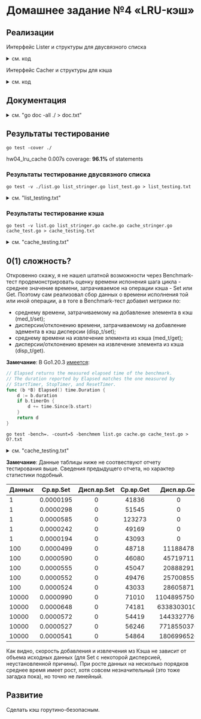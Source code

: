 # Домашнее задание №4 «LRU-кэш»

## Реализации

Интерфейс Lister и структуры для двусвязного списка

<details>
<summary>см. код</summary>

```go
{{ list.go }}
```

</details>

Интерфейс Cacher и структуры для кэша

<details>
<summary>см. код</summary>

```go
{{ cache.go }}
```

</details>

## Документация

<details>
<summary>см. "go doc -all ./ > doc.txt"</summary>

```

{{ doc.txt }}

```

</details>

## Результаты тестирование

```shell
go test -cover ./
```

hw04_lru_cache 0.007s coverage: **96.1%** of statements

### Результаты тестирование двусвязного списка

```shell
go test -v ./list.go list_stringer.go list_test.go > list_testing.txt
```

<details>
<summary>см. "list_testing.txt"</summary>

```text

{{ list_testing.txt }}

```

</details>

### Результаты тестирование кэша

```shell
go test -v list.go list_stringer.go cache.go cache_stringer.go cache_test.go > cache_testing.txt
```

<details>
<summary>см. "cache_testing.txt"</summary>

```text

{{ cache_testing.txt }}

```

</details>

## 0(1) сложность?

Откровенно скажу, я не нашел штатной возможности через Benchmark-тест продемонстрировать оценку времени испонения шага цикла - среднее значение времени, затрачиваемое на операции кэша - Set или Get. Поэтому сам реализовал сбор данных о времени исполнения той или иной операции, а в тоге в Benchmark-тест добавил метрики по:

* среднему времени, затрачиваемому на добавление элемента в кэш (med_t/set);
* дисперсии/отклонению времени, затрачиваемому на  добавление эдемента в кэш
дисперсии (disp_t/set);
* среднему времени на извлечение элемента из кэша (med_t/get);
* дисперсии/отклонению времен на извлечение элемента из кэша (disp_t/get).

**Замечание**: В Go1.20.3 [имеется]("https://cs.opensource.google/go/go/+/refs/tags/go1.20.3:src/testing/benchmark.go"):

```go
// Elapsed returns the measured elapsed time of the benchmark.
// The duration reported by Elapsed matches the one measured by
// StartTimer, StopTimer, and ResetTimer.
func (b *B) Elapsed() time.Duration {
    d := b.duration
    if b.timerOn {
        d += time.Since(b.start)
    }
    return d
}
```

```shell
go test -bench=. -count=5 -benchmem list.go cache.go cache_test.go > O?.txt
```

<details>
<summary>см. "cache_testing.txt"</summary>

```text
{{ O?.txt }}
```

</details>

**Замечание**: Данные таблицы ниже не соотвествуют отчету тестирования выше. Сведения предыдущего отчета, но характер статистики подобный.

| Данных    | Ср.вр.Set |Дисп.вр.Set| Ср.вр.Get |Дисп.вр.Get|
|:----------|:---------:|:---------:|:---------:|:---------:|
|         1 | 0.0000195 | 0         |  41836    | 0         |
|         1 | 0.0000298 | 0         |  51545    | 0         |
|         1 | 0.0000585 | 0         | 123273    | 0         |
|         1 | 0.0000242 | 0         |  49169    | 0         |
|         1 | 0.0000194 | 0         |  43093    | 0         |
|       100 | 0.0000499 | 0         |  48718    | 11188478  |
|       100 | 0.0000590 | 0         |  46080    | 45719711  |
|       100 | 0.0000555 | 0         |  45047    | 20888291  |
|       100 | 0.0000552 | 0         |  49476    | 25700855  |
|       100 | 0.0000524 | 0         |  43033    | 28605871  |
|     10000 | 0.0000990 | 0         |  71010    | 110489575006|
|     10000 | 0.0000648 | 0         |  74181    | 63383030103|
|     10000 | 0.0000572 | 0         |  54419    | 1443327760|
|     10000 | 0.0000527 | 0         |  56246    | 7718550376|
|     10000 | 0.0000541 | 0         |  54864    | 1806996526|

Как видно, скорость добавления и извлечения мз Кэша не зависит от объема исходных данных (для Set с некоторой дисперсией, неустановленной причины).
При росте данных на несколько порядков среднее время имеет рост, хотя совсем незначительный (это тоже загадка пока), но точно не линейный.

## Развитие

Cделать кэш горутино-безопасным.
